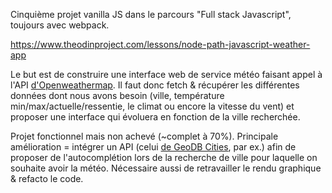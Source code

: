Cinquième projet vanilla JS dans le parcours "Full stack Javascript", toujours avec webpack.

https://www.theodinproject.com/lessons/node-path-javascript-weather-app

Le but est de construire une interface web de service météo faisant appel à l'API <a href="https://openweathermap.org">d'Openweathermap</a>. Il faut donc fetch & récupérer les différentes données dont nous avons besoin (ville, température min/max/actuelle/ressentie, le climat ou encore la vitesse du vent) et proposer une interface qui évoluera en fonction de la ville recherchée. 

Projet fonctionnel mais non achevé (~complet à 70%). Principale amélioration = intégrer un API (celui <a href="http://geodb-cities-api.wirefreethought.com/">de GeoDB Cities</a>, par ex.) afin de proposer de l'autocomplétion lors de la recherche de ville pour laquelle on souhaite avoir la météo. Nécessaire aussi de retravailler le rendu graphique & refacto le code.
